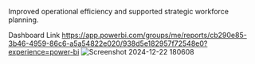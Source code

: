 Improved operational efficiency and supported strategic workforce planning.

Dashboard Link
https://app.powerbi.com/groups/me/reports/cb290e85-3b46-4959-86c6-a5a54822e020/938d5e182957f72548e0?experience=power-bi
![Screenshot 2024-12-22 180608](https://github.com/user-attachments/assets/4a080a10-64cd-4002-8db2-b0fa2e542f55)
